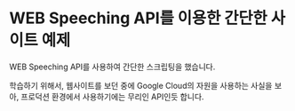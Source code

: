 # WEB Speeching API를 이용한 간단한 사이트 예제

WEB Speeching API를 사용하여 간단한 스크립팅을 했습니다.

학습하기 위해서, 웹사이트를 보던 중에 Google Cloud의 자원을 사용하는 사실을 보아,
프로덕션 환경에서 사용하기에는 무리인 API인듯 합니다.